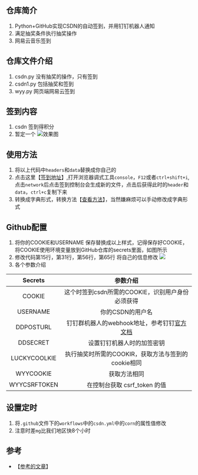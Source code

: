 ## 仓库简介

1. Python+GitHub实现CSDN的自动签到，并用钉钉机器人通知
2. 满足抽奖条件执行抽奖操作
3. 网易云音乐签到

## 仓库文件介绍

1. csdn.py 没有抽奖的操作，只有签到
2. csdn1.py 包括抽奖和签到
3. wyy.py 网页端网易云签到

## 签到内容

1. csdn 签到得积分
2. 暂定一个
![效果图](https://cdn.jsdelivr.net/gh/Rr210/image@master/hexo/4/csdn39173172.webp)
## 使用方法

1. 将以上代码中`headers`和`data`替换成你自己的
2. 点击这里【[签到地址](https://i.csdn.net/#/user-center/draw)】,打开浏览器调式工具`console`，`F12`或者`ctrl+shift+i`,点击`network`后点击签到控制台会生成新的文件，点击后获得此时的`header`和`data`，`ctrl+c`复制下来
3. 转换成字典形式，转换方法【[查看方法](https://blog.csdn.net/weixin_44146025/article/details/113249043?spm=1001.2014.3001.5501)】，当然嫌麻烦可以手动修改成字典形式

## Github配置

1. 将你的COOKIE和USERNAME 保存替换成以上样式，记得保存好COOKIE，将COOKIE使用环境变量放到GitHub仓库的secrets里面，如图所示
2. 修改代码第15行，第31行，第56行，第65行  将自己的信息修改
![](https://cdn.jsdelivr.net/gh/Rr210/image@master/hexo/4/csdnpyrr.webp)
2. 各个参数介绍

|  Secrets  |                           参数介绍                           |
| :-------: | :----------------------------------------------------------: |
|  COOKIE   |       这个时签到csdn所需的COOKIE，识别用户身份必须获得       |
| USERNAME  |                       你的CSDN的用户名                       |
| DDPOSTURL | 钉钉群机器人的webhook地址，参考钉钉[官方文档](https://developers.dingtalk.com/document/app/custom-robot-access) |
| DDSECRET  |                  设置钉钉机器人时的加签密钥                  |
| LUCKYCOOLKIE| 执行抽奖时所需的COOKIR，获取方法与签到的cookie相同|
| WYYCOOKIE| 获取方法相同|
| WYYCSRFTOKEN| 在控制台获取 csrf_token 的值|

## 设置定时

1. 将`.github`文件下的`workflows`中的`csdn.yml`中的`corn`的属性值修改
2. 注意时差`mg`比我们地区快8个小时


## 参考

- 【[参考的文章](https://www.cnblogs.com/Neeo/articles/11511087.html)】
